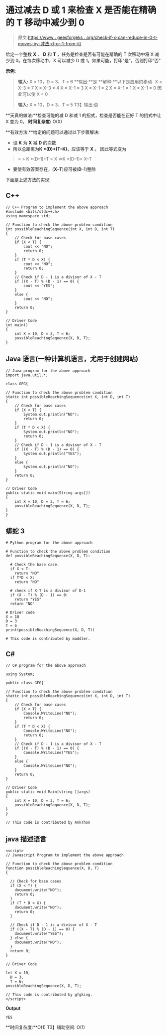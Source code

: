 # 通过减去 D 或 1 来检查 X 是否能在精确的 T 移动中减少到 0

> 原文:[https://www . geesforgeks . org/check-if-x-can-reduce-in-0-t-moves-by-减法-d-or-1-from-it/](https://www.geeksforgeeks.org/check-if-x-can-be-reduced-to-0-in-exactly-t-moves-by-substracting-d-or-1-from-it/)

给定一个整数 **X** 、 **D** 和 **T** ，任务是检查是否有可能在精确的 T 次移动中将 X 减少到 0。在每次移动中，X 可以减少 D 或 1。如果可能，打印“是”，否则打印“否”

**示例:**

> **输入:** X = 10，D = 3，T = 6
> **输出:**是
> **解释:**以下是应用的移动-
> X = X–3 = 7
> X = X–3 = 4
> X = X–1 = 3
> X = X–1 = 2
> X = X–1 = 1
> X = X–1 = 0
> 因此可以使 X = 0
> 
> **输入:** X = 10，D = 3，T = 5
> T3】输出:否

**天真的做法:**检查可能的减 D 和减 1 的招式，检查是否能在正好 T 的招式中让 X 变为 0。
**时间复杂度:** O(X)

**有效方法:**给定的问题可以通过以下步骤解决:

*   设 **K** 为 **X** 减 **D** 的次数
*   所以总距离为**K *(D)+(T–K)**，应该等于 **X** 。
    因此等式变为

> = > K *(D–1)+T = X
> =>K *(D–1)= X–T

*   要使有效答案存在，(**X**–**T**)应可被(**D**–1)整除

下面是上述方法的实现:

## C++

```
// C++ Program to implement the above approach
#include <bits/stdc++.h>
using namespace std;

// Function to check the above problem condition
int possibleReachingSequence(int X, int D, int T)
{
    // Check for base cases
    if (X < T) {
        cout << "NO";
        return 0;
    }
    if (T * D < X) {
        cout << "NO";
        return 0;
    }
    // Check if D - 1 is a divisor of X - T
    if ((X - T) % (D - 1) == 0) {
        cout << "YES";
    }
    else {
        cout << "NO";
    }
    return 0;
}

// Driver Code
int main()
{
    int X = 10, D = 3, T = 6;
    possibleReachingSequence(X, D, T);
}
```

## Java 语言(一种计算机语言，尤用于创建网站)

```
// Java program for the above approach
import java.util.*;

class GFG{

// Function to check the above problem condition
static int possibleReachingSequence(int X, int D, int T)
{
    // Check for base cases
    if (X < T) {
        System.out.println("NO");
        return 0;
    }
    if (T * D < X) {
        System.out.println("NO");
        return 0;
    }
    // Check if D - 1 is a divisor of X - T
    if ((X - T) % (D - 1) == 0) {
        System.out.println("YES");
    }
    else {
        System.out.println("NO");
    }
    return 0;
}

// Driver Code
public static void main(String args[])
{
    int X = 10, D = 3, T = 6;
    possibleReachingSequence(X, D, T);
}
}
```

## 蟒蛇 3

```
# Python program for the above approach

# Function to check the above problem condition
def possibleReachingSequence(X, D, T):

  # Check the base case.
  if X < T:
    return "NO"
  if T*D < X:
    return "NO"

  # check if X-T is a divisor of D-1
  if (X - T) % (D - 1) == 0:
    return "YES"
  return "NO"

# Driver code
X = 10
D = 3
T = 6
print(possibleReachingSequence(X, D, T))

# This code is contributed by maddler.
```

## C#

```
// C# program for the above approach

using System;

public class GFG{

// Function to check the above problem condition
static int possibleReachingSequence(int X, int D, int T)
{
    // Check for base cases
    if (X < T) {
        Console.WriteLine("NO");
        return 0;
    }
    if (T * D < X) {
        Console.WriteLine("NO");
        return 0;
    }
    // Check if D - 1 is a divisor of X - T
    if ((X - T) % (D - 1) == 0) {
        Console.WriteLine("YES");
    }
    else {
        Console.WriteLine("NO");
    }
    return 0;
}

// Driver Code
public static void Main(string []args)
{
    int X = 10, D = 3, T = 6;
    possibleReachingSequence(X, D, T);
}
}

// This code is contributed by AnkThon
```

## java 描述语言

```
<script>
// Javascript Program to implement the above approach

// Function to check the above problem condition
function possibleReachingSequence(X, D, T)
{

  // Check for base cases
  if (X < T) {
    document.write("NO");
    return 0;
  }
  if (T * D < X) {
    document.write("NO");
    return 0;
  }

  // Check if D - 1 is a divisor of X - T
  if ((X - T) % (D - 1) == 0) {
    document.write("YES");
  } else {
    document.write("NO");
  }
  return 0;
}

// Driver Code

let X = 10,
  D = 3,
  T = 6;
possibleReachingSequence(X, D, T);

// This code is contributed by gfgking.
</script>
```

**Output**

```
YES
```

**时间复杂度:**O(1)
T3】辅助空间: O(1)